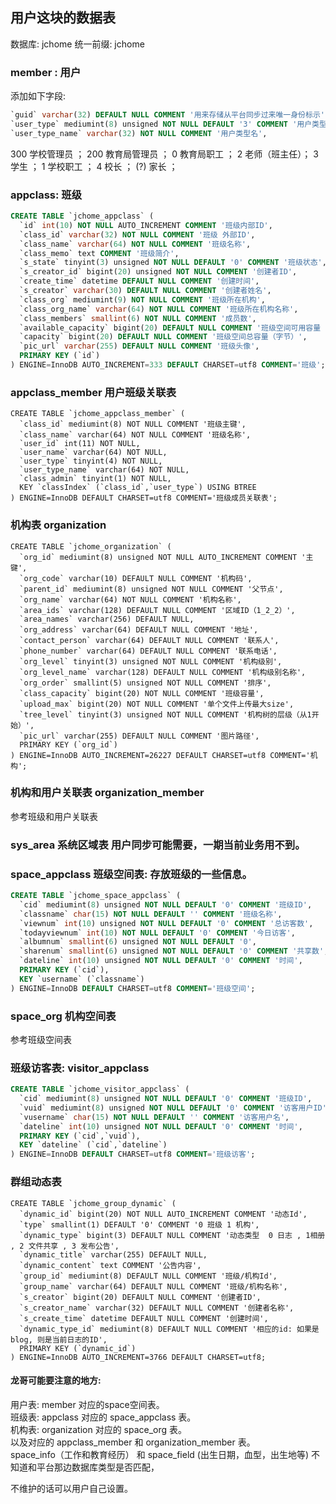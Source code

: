 ## 用户这块的数据表
数据库: jchome
统一前缀: jchome
### member : 用户
添加如下字段:
```sql
`guid` varchar(32) DEFAULT NULL COMMENT '用来存储从平台同步过来唯一身份标示',
`user_type` mediumint(8) unsigned NOT NULL DEFAULT '3' COMMENT '用户类型',
`user_type_name` varchar(32) NOT NULL COMMENT '用户类型名',
```
300          学校管理员    ；
200          教育局管理员  ；
0            教育局职工    ；
2            老师（班主任）；
3            学生          ；
1            学校职工      ；
4            校长          ；
(?)			 家长          ；

### appclass: 班级
```sql
CREATE TABLE `jchome_appclass` (
  `id` int(10) NOT NULL AUTO_INCREMENT COMMENT '班级内部ID',
  `class_id` varchar(32) NOT NULL COMMENT '班级 外部ID',
  `class_name` varchar(64) NOT NULL COMMENT '班级名称',
  `class_memo` text COMMENT '班级简介',
  `s_state` tinyint(3) unsigned NOT NULL DEFAULT '0' COMMENT '班级状态',
  `s_creator_id` bigint(20) unsigned NOT NULL COMMENT '创建者ID',
  `create_time` datetime DEFAULT NULL COMMENT '创建时间',
  `s_creator` varchar(30) DEFAULT NULL COMMENT '创建者姓名',
  `class_org` mediumint(9) NOT NULL COMMENT '班级所在机构',
  `class_org_name` varchar(64) NOT NULL COMMENT '班级所在机构名称',
  `class_members` smallint(6) NOT NULL COMMENT '成员数',
  `available_capacity` bigint(20) DEFAULT NULL COMMENT '班级空间可用容量（字节）',
  `capacity` bigint(20) DEFAULT NULL COMMENT '班级空间总容量（字节）',
  `pic_url` varchar(255) DEFAULT NULL COMMENT '班级头像',
  PRIMARY KEY (`id`)
) ENGINE=InnoDB AUTO_INCREMENT=333 DEFAULT CHARSET=utf8 COMMENT='班级';
```
### appclass_member  用户班级关联表
```
CREATE TABLE `jchome_appclass_member` (
  `class_id` mediumint(8) NOT NULL COMMENT '班级主键',
  `class_name` varchar(64) NOT NULL COMMENT '班级名称',
  `user_id` int(11) NOT NULL,
  `user_name` varchar(64) NOT NULL,
  `user_type` tinyint(4) NOT NULL,
  `user_type_name` varchar(64) NOT NULL,
  `class_admin` tinyint(1) NOT NULL,
  KEY `classIndex` (`class_id`,`user_type`) USING BTREE
) ENGINE=InnoDB DEFAULT CHARSET=utf8 COMMENT='班级成员关联表';
```
### 机构表  organization
```
CREATE TABLE `jchome_organization` (
  `org_id` mediumint(8) unsigned NOT NULL AUTO_INCREMENT COMMENT '主键',
  `org_code` varchar(10) DEFAULT NULL COMMENT '机构码',
  `parent_id` mediumint(8) unsigned NOT NULL COMMENT '父节点',
  `org_name` varchar(64) NOT NULL COMMENT '机构名称',
  `area_ids` varchar(128) DEFAULT NULL COMMENT '区域ID（1_2_2）',
  `area_names` varchar(256) DEFAULT NULL,
  `org_address` varchar(64) DEFAULT NULL COMMENT '地址',
  `contact_person` varchar(64) DEFAULT NULL COMMENT '联系人',
  `phone_number` varchar(64) DEFAULT NULL COMMENT '联系电话',
  `org_level` tinyint(3) unsigned NOT NULL COMMENT '机构级别',
  `org_level_name` varchar(128) DEFAULT NULL COMMENT '机构级别名称',
  `org_order` smallint(5) unsigned NOT NULL COMMENT '排序',
  `class_capacity` bigint(20) NOT NULL COMMENT '班级容量',
  `upload_max` bigint(20) NOT NULL COMMENT '单个文件上传最大size',
  `tree_level` tinyint(3) unsigned NOT NULL COMMENT '机构树的层级（从1开始）',
  `pic_url` varchar(255) DEFAULT NULL COMMENT '图片路径',
  PRIMARY KEY (`org_id`)
) ENGINE=InnoDB AUTO_INCREMENT=26227 DEFAULT CHARSET=utf8 COMMENT='机构';
```
### 机构和用户关联表 organization_member
参考班级和用户关联表
### sys_area 系统区域表  用户同步可能需要，一期当前业务用不到。
### space_appclass 班级空间表: 存放班级的一些信息。
```sql
CREATE TABLE `jchome_space_appclass` (
  `cid` mediumint(8) unsigned NOT NULL DEFAULT '0' COMMENT '班级ID',
  `classname` char(15) NOT NULL DEFAULT '' COMMENT '班级名称',
  `viewnum` int(10) unsigned NOT NULL DEFAULT '0' COMMENT '总访客数',
  `todayviewnum` int(10) NOT NULL DEFAULT '0' COMMENT '今日访客',
  `albumnum` smallint(6) unsigned NOT NULL DEFAULT '0',
  `sharenum` smallint(6) unsigned NOT NULL DEFAULT '0' COMMENT '共享数',
  `dateline` int(10) unsigned NOT NULL DEFAULT '0' COMMENT '时间',
  PRIMARY KEY (`cid`),
  KEY `username` (`classname`)
) ENGINE=InnoDB DEFAULT CHARSET=utf8 COMMENT='班级空间';
```
### space_org  机构空间表
参考班级空间表
### 班级访客表: visitor_appclass
```sql
CREATE TABLE `jchome_visitor_appclass` (
  `cid` mediumint(8) unsigned NOT NULL DEFAULT '0' COMMENT '班级ID',
  `vuid` mediumint(8) unsigned NOT NULL DEFAULT '0' COMMENT '访客用户ID',
  `vusername` char(15) NOT NULL DEFAULT '' COMMENT '访客用户名',
  `dateline` int(10) unsigned NOT NULL DEFAULT '0' COMMENT '时间',
  PRIMARY KEY (`cid`,`vuid`),
  KEY `dateline` (`cid`,`dateline`)
) ENGINE=InnoDB DEFAULT CHARSET=utf8 COMMENT='班级访客';
```
### 群组动态表
```
CREATE TABLE `jchome_group_dynamic` (
  `dynamic_id` bigint(20) NOT NULL AUTO_INCREMENT COMMENT '动态Id',
  `type` smallint(1) DEFAULT '0' COMMENT '0 班级 1 机构',
  `dynamic_type` bigint(3) DEFAULT NULL COMMENT '动态类型  0 日志 , 1相册 , 2 文件共享 , 3 发布公告',
  `dynamic_title` varchar(255) DEFAULT NULL,
  `dynamic_content` text COMMENT '公告内容',
  `group_id` mediumint(8) DEFAULT NULL COMMENT '班级/机构Id',
  `group_name` varchar(64) DEFAULT NULL COMMENT '班级/机构名称',
  `s_creator` bigint(20) DEFAULT NULL COMMENT '创建者ID',
  `s_creator_name` varchar(32) DEFAULT NULL COMMENT '创建者名称',
  `s_create_time` datetime DEFAULT NULL COMMENT '创建时间',
  `dynamic_type_id` mediumint(8) DEFAULT NULL COMMENT '相应的id: 如果是blog, 则是当前日志的ID',
  PRIMARY KEY (`dynamic_id`)
) ENGINE=InnoDB AUTO_INCREMENT=3766 DEFAULT CHARSET=utf8;
```

#### 龙哥可能要注意的地方: 
用户表: member  对应的space空间表。                      <br>
班级表: appclass  对应的 space_appclass 表。              <br>
机构表: organization  对应的 space_org 表。               <br>
以及对应的  appclass_member  和  organization_member 表。 <br>
space_info（工作和教育经历） 和 space_field (出生日期，血型，出生地等) 不知道和平台那边数据库类型是否匹配，

不维护的话可以用户自己设置。







